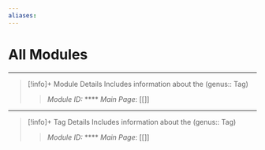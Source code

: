 ```yaml
---
aliases:
---
```

# All Modules
---
> [!info]+ Module Details
> Includes information about the (genus:: Tag)
> > *Module ID:* ****
> > *Main Page*: [[]]

---

> [!info]+ Tag Details
> Includes information about the (genus:: Tag)
> > *Module ID:* ****
> > *Main Page*: [[]]
